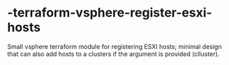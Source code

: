 # -terraform-vsphere-register-esxi-hosts
Small vsphere terraform module for registering ESXI hosts; minimal design that can also add hosts to a clusters if the argument is provided (clluster). 
